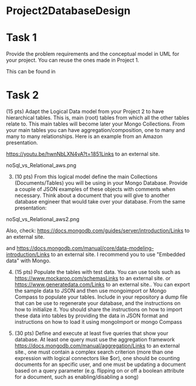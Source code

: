 # Project2DatabaseDesign

# Task 1
Provide the problem requirements and the conceptual model in UML for your project. You can reuse the ones made in Project 1.

This can be found in 
# Task 2
(15 pts) Adapt the Logical Data model from your Project 2 to have hierarchical tables. This is, main (root) tables from which all the other tables relate to. This main tables will become later your Mongo Collections. From your main tables you can have aggregation/composition, one to many and many to many relationships.
Here is an example from an Amazon presentation.

https://youtu.be/hwnNbLXN4vA?t=1851Links to an external site.


noSql_vs_Relational_aws.png

3. (10 pts) From this logical model define the main Collections (Documents/Tables) you will be using in your Mongo Database. Provide a couple of JSON examples of these objects with comments when necessary. Think about a document that you will give to another database engineer that would take over your database. From the same presentation:

noSql_vs_Relational_aws2.png

Also, check: https://docs.mongodb.com/guides/server/introduction/Links to an external site.

and https://docs.mongodb.com/manual/core/data-modeling-introduction/Links to an external site. I recommend you to use "Embedded data" with Mongo.

4. (15 pts) Populate the tables with test data. You can use tools such as https://www.mockaroo.com/schemasLinks to an external site. or  https://www.generatedata.com/Links to an external site.. You can export the sample data to JSON and then use mongoimport or Mongo Compass to populate your tables. Include in your repository a dump file that can be use to regenerate your database, and the instructions on how to initialize it. You should share the instructions on how to import these data into tables by providing the data in JSON format and instructions on how to load it using mongoImport or mongo Compass

5. (30 pts) Define and execute at least five queries that show your database. At least one query must use the aggregation framework https://docs.mongodb.com/manual/aggregation/Links to an external site., one must contain a complex search criterion (more than one expression with logical connectors like $or), one should be counting documents for an specific user, and one must be updating a document based on a query parameter (e.g. flipping on or off a boolean attribute for a document, such as enabling/disabling a song)
